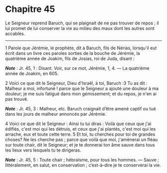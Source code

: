 # Chapitre 45

Le Seigneur reprend Baruch, qui se plaignait de ne pas trouver de repos ; il lui promet de lui conserver la vie au milieu des maux dont les autres sont accablés.

***

1 Parole que Jérémie, le prophète, dit à Baruch, fils de Nérias, lorsqu'il eut écrit dans un livre ces paroles sorties de la bouche de Jérémie, la quatrième année de Joakim, fils de Josias, roi de Juda, disant :

***Note*** :  Jr. 45, 1 : Disant. Voir, sur ce mot, Jérémie, 1, 4. ― La quatrième année de Joakim, en 605.

2 Voici ce que dit le Seigneur, Dieu d'Israël, à toi, Baruch :3 Tu as dit : Malheur a moi, infortuné ! parce que le Seigneur a ajouté une douleur à ma douleur; je me suis fatigué dans mon gémissement; et du repos, je n'en ai pas trouvé.

***Note*** :  Jr. 45, 3 : Malheur, etc. Baruch craignait d’être amené captif ou tué dans les jours de malheur annoncés par Jérémie.

4 Voici ce que dit le Seigneur : Ainsi tu lui diras : Voilà que ceux que j'ai édifiés, c'est moi qui les détruis, et ceux que j'ai plantés, c'est moi qui les arrache, eux et toute cette terre. 5 Et toi, tu cherches pour toi de grandes choses? Ne les cherche pas ; parce que voilà que moi, j'amènerai un fléau sur toute chair, dit le Seigneur; et je te donnerai ton âme sauve dans tous les lieux vers lesquels tu te dirigeras.

***Note*** :  Jr. 45, 5 : Toute chair ; hébraïsme, pour tous les hommes. ― Sauve ; littéralement, en salut, en conservation ; c’est-à-dire je te conserverai la vie.


